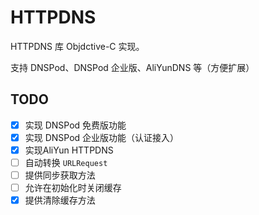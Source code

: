 # HTTPDNS

HTTPDNS 库 Objdctive-C 实现。

支持 DNSPod、DNSPod 企业版、AliYunDNS 等（方便扩展）

## TODO

- [x] 实现 DNSPod 免费版功能
- [x] 实现 DNSPod 企业版功能（认证接入）
- [x] 实现AliYun HTTPDNS
- [ ] 自动转换 `URLRequest`
- [ ] 提供同步获取方法
- [ ] 允许在初始化时关闭缓存
- [x] 提供清除缓存方法

